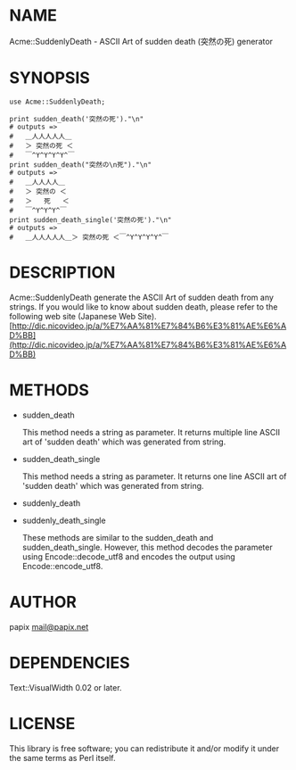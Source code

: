 # NAME

Acme::SuddenlyDeath - ASCII Art of sudden death (突然の死) generator

# SYNOPSIS

    use Acme::SuddenlyDeath;

    print sudden_death('突然の死')."\n"
    # outputs =>
    #   ＿人人人人人＿
    #   ＞ 突然の死 ＜
    #   ￣^Y^Y^Y^Y^￣
    print sudden_death("突然の\n死")."\n"
    # outputs =>
    #   ＿人人人人＿
    #   ＞ 突然の ＜
    #   ＞   死   ＜
    #   ￣^Y^Y^Y^￣
    print sudden_death_single('突然の死')."\n"
    # outputs =>
    #   ＿人人人人人＿＞ 突然の死 ＜￣^Y^Y^Y^Y^￣

# DESCRIPTION

Acme::SuddenlyDeath generate the ASCII Art of sudden death from any strings.
If you would like to know about sudden death, please refer to the following web site (Japanese Web Site).
[http://dic.nicovideo.jp/a/%E7%AA%81%E7%84%B6%E3%81%AE%E6%AD%BB](http://dic.nicovideo.jp/a/%E7%AA%81%E7%84%B6%E3%81%AE%E6%AD%BB)

# METHODS

- sudden\_death

    This method needs a string as parameter.
    It returns multiple line ASCII art of 'sudden death' which was generated from string.

- sudden\_death\_single

    This method needs a string as parameter.
    It returns one line ASCII art of 'sudden death' which was generated from string.

- suddenly\_death
- suddenly\_death\_single

    These methods are similar to the sudden\_death and sudden\_death\_single.
    However, this method decodes the parameter using Encode::decode\_utf8 and encodes the output using Encode::encode\_utf8.

# AUTHOR

papix <mail@papix.net>

# DEPENDENCIES

Text::VisualWidth 0.02 or later.

# LICENSE

This library is free software; you can redistribute it and/or modify
it under the same terms as Perl itself.
